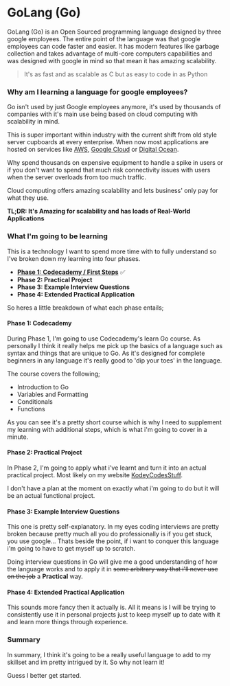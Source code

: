 # GoLang (Go)

GoLang (Go) is an Open Sourced programming language designed by three google employees. The entire point of the language was that google employees can code faster and easier. It has modern features like garbage collection and takes advantage of multi-core computers capabilities and was designed with google in mind so that mean it has amazing scalability.

> It's as fast and as scalable as C but as easy to code in as Python


### Why am I learning a language for google employees?

Go isn't used by just Google employees anymore, it's used by thousands of companies with it's main use being based on cloud computing with scalability in mind.

This is super important within industry with the current shift from old style server cupboards at every enterprise. When now most applications are hosted on services like [AWS](aws.amazon.com), [Google Cloud](cloud.google.com) or [Digital Ocean](digitalocean.com).

Why spend thousands on expensive equipment to handle a spike in users or if you don't want to spend that much risk connectivity issues with users when the server overloads from too much traffic.

Cloud computing offers amazing scalability and lets business' only pay for what they use.

**TL;DR: It's Amazing for scalability and has loads of Real-World Applications**

### What I'm going to be learning

This is a technology I want to spend more time with to fully understand so I've broken down my learning into four phases.

- [**Phase 1: Codecademy / First Steps**](https://github.com/KodeyThomas/BackendDev/tree/master/06-GoLang/Phase_1) ✅ 
- **Phase 2: Practical Project**
- **Phase 3: Example Interview Questions**
- **Phase 4: Extended Practical Application**

So heres a little breakdown of what each phase entails;

#### Phase 1: Codecademy

During Phase 1, I'm going to use Codecademy's learn Go course. As personally I think it really helps me pick up the basics of a language such as syntax and things that are unique to Go. As it's designed for complete beginners in any language it's really good to 'dip your toes' in the language.

The course covers the following;

- Introduction to Go
- Variables and Formatting
- Conditionals
- Functions

As you can see it's a pretty short course which is why I need to supplement my learning with additional steps, which is what i'm going to cover in a minute.


#### Phase 2: Practical Project

In Phase 2, I'm going to apply what i've learnt and turn it into an actual practical project. Most likely on my website [KodeyCodesStuff](kodeycodesstuff.tech).

I don't have a plan at the moment on exactly what i'm going to do but it will be an actual functional project.

#### Phase 3: Example Interview Questions

This one is pretty self-explanatory. In my eyes coding interviews are pretty broken because pretty much all you do professionally is if you get stuck, you use google... Thats beside the point, if i want to conquer this language i'm going to have to get myself up to scratch.

Doing interview questions in Go will give me a good understanding of how the language works and to apply it in ~~some arbitrary way that i'll never use on the job~~  a **Practical** way.


#### Phase 4: Extended Practical Application

This sounds more fancy then it actually is. All it means is I will be trying to consistently use it in personal projects just to keep myself up to date with it and learn more things through experience.


### Summary

In summary, I think it's going to be a really useful language to add to my skillset and im pretty intrigued by it. So why not learn it!

Guess I better get started.